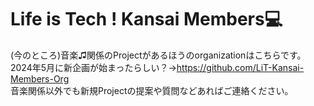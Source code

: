 <!--

**Here are some ideas to get you started:**

🙋‍♀️ A short introduction - what is your organization all about?
🌈 Contribution guidelines - how can the community get involved?
👩‍💻 Useful resources - where can the community find your docs? Is there anything else the community should know?
🍿 Fun facts - what does your team eat for breakfast?
🧙 Remember, you can do mighty things with the power of [Markdown](https://docs.github.com/github/writing-on-github/getting-started-with-writing-and-formatting-on-github/basic-writing-and-formatting-syntax)
-->
# Life is Tech ! Kansai Members💻
(今のところ)音楽♫関係のProjectがあるほうのorganizationはこちらです。
 <br>2024年5月に新企画が始まったらしい？→https://github.com/LiT-Kansai-Members-Org
 <br>音楽関係以外でも新規Projectの提案や質問などあればご連絡ください。
